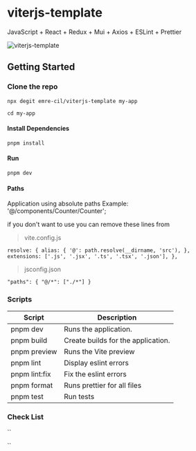 # viterjs-template

JavaScript + React + Redux + Mui + Axios + ESLint + Prettier

![viterjs-template](https://i.ibb.co/xMMGs2Q/Screenshot-2023-07-07-105634.png)

## Getting Started

### Clone the repo

`npx degit emre-cil/viterjs-template my-app`

`cd my-app`

#### Install Dependencies

`pnpm install`

#### Run

`pnpm dev`

#### Paths

Application using absolute paths
Example: '@/components/Counter/Counter';

if you don't want to use you can remove these lines from

> vite.config.js

`resolve: {
    alias: {
      '@': path.resolve(__dirname, 'src'),
    },
    extensions: ['.js', '.jsx', '.ts', '.tsx', '.json'],
  },`

> jsconfig.json

`"paths": {
      "@/*": ["./*"]
    }`

### Scripts

| Script        | Description                        |
| ------------- | ---------------------------------- |
| pnpm dev      | Runs the application.              |
| pnpm build    | Create builds for the application. |
| pnpm preview  | Runs the Vite preview              |
| pnpm lint     | Display eslint errors              |
| pnpm lint:fix | Fix the eslint errors              |
| pnpm format   | Runs prettier for all files        |
| pnpm test     | Run tests                          |

### Check List

``

``
